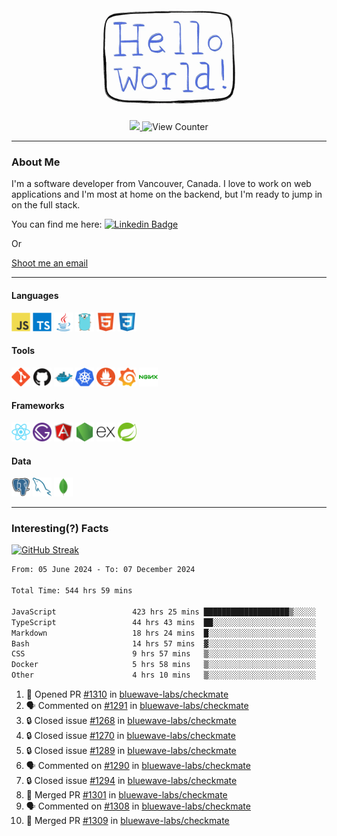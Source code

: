 <div align="center">
    <img src="./img/hello_world.webp" height="200px" width="">
    <div>
        <a href="https://www.linkedin.com/in/ajhollid">
            <img src="https://img.shields.io/badge/LinkedIn-blue"/>
        </a>
        <img src="https://komarev.com/ghpvc/?username=ajhollid&color=yellow" alt="View Counter">
    </div>
</div>

---

### About Me

I'm a software developer from Vancouver, Canada. I love to work on web applications and I'm most at home on the backend, but I'm ready to jump in on the full stack.

You can find me here: [![Linkedin Badge](https://img.shields.io/badge/-ajhollid-blue?style=flat&logo=Linkedin&logoColor=white)](https://www.linkedin.com/in/ajhollid)

Or

[Shoot me an email](mailto:ajhollid@gmail.com)

---

#### Languages

<div>
    <img src="./img/devicons/javascript-original.svg" width=30 height=30 alt="JavaScript">
    <img src="/img/devicons/typescript-original.svg" width=30 height=30 alt="TypeScript">
    <img src="./img/devicons/java-original.svg" width=30 height=30 alt="Java">
    <img src="./img/devicons/go-original.svg" width=30 height=30 alt="Golang">
    <img src="./img/devicons/html5-original.svg" width=30 height=30 alt="HTML 5">
    <img src="./img/devicons/css3-original.svg" width=30 height=30 alt="CSS 3">
</div>

#### Tools

<div>
    <img src="./img/devicons/git-original.svg" width=30 height=30 alt="Git">
    <img src="./img/devicons/github-original.svg" width=30 height=30 alt="Github">
    <img src="./img/devicons/docker-original.svg" width=30 
    height=30 alt="Docker">
    <img src="./img/devicons/kubernetes-original.svg" width=30 height=30 alt="K8">
    <img src="./img/devicons/prometheus-original.svg" width=30 height=30 alt="Prometheus">
    <img src="./img/devicons/grafana-original.svg" width=30 height=30 alt="Grafana">
    <img src="./img/devicons/nginx-original.svg" width=30 height=30 alt="Nginx">
</div>

#### Frameworks

<div>
    <img src="./img/devicons/react-original.svg" width=30 height=30 alt="React">
    <img src="./img/devicons/gatsby-original.svg" width=30 height=30 alt="Gatsby">
    <img src="./img/devicons/angularjs-original.svg" width=30 height=30 alt="AngularJS">
    <img src="./img/devicons/nodejs-original.svg" width=30 height=30 alt="NodeJS">
    <img src="./img/devicons/express-original.svg" width=30 height=30 alt="Express">
    <img src="./img/devicons/spring-original.svg" width=30 height=30 alt="Spring">
</div>

#### Data

<div>
    <img src="./img/devicons/postgresql-original.svg" width=30 height=30 alt="Postgresql">
    <img src="./img/devicons/mysql-original.svg" width=30 height=30 alt="Mysql">
    <img src="./img/devicons/mongodb-original.svg" width=30 height=30 alt="MongoDB">
</div>

---

### Interesting(?) Facts

[![GitHub Streak](http://github-readme-streak-stats.herokuapp.com?user=ajhollid)](https://git.io/streak-stats)

 <!--START_SECTION:waka-->

```txt
From: 05 June 2024 - To: 07 December 2024

Total Time: 544 hrs 59 mins

JavaScript                 423 hrs 25 mins ███████████████████▒░░░░░   77.10 %
TypeScript                 44 hrs 43 mins  ██░░░░░░░░░░░░░░░░░░░░░░░   08.14 %
Markdown                   18 hrs 24 mins  █░░░░░░░░░░░░░░░░░░░░░░░░   03.35 %
Bash                       14 hrs 57 mins  ▓░░░░░░░░░░░░░░░░░░░░░░░░   02.72 %
CSS                        9 hrs 57 mins   ▒░░░░░░░░░░░░░░░░░░░░░░░░   01.81 %
Docker                     5 hrs 58 mins   ▒░░░░░░░░░░░░░░░░░░░░░░░░   01.09 %
Other                      4 hrs 10 mins   ▒░░░░░░░░░░░░░░░░░░░░░░░░   00.76 %
```

<!--END_SECTION:waka-->


<!--START_SECTION:activity-->
1. 💪 Opened PR [#1310](https://github.com/bluewave-labs/checkmate/pull/1310) in [bluewave-labs/checkmate](https://github.com/bluewave-labs/checkmate)
2. 🗣 Commented on [#1291](https://github.com/bluewave-labs/checkmate/issues/1291#issuecomment-2526622059) in [bluewave-labs/checkmate](https://github.com/bluewave-labs/checkmate)
3. 🔒 Closed issue [#1268](https://github.com/bluewave-labs/checkmate/issues/1268) in [bluewave-labs/checkmate](https://github.com/bluewave-labs/checkmate)
4. 🔒 Closed issue [#1270](https://github.com/bluewave-labs/checkmate/issues/1270) in [bluewave-labs/checkmate](https://github.com/bluewave-labs/checkmate)
5. 🔒 Closed issue [#1289](https://github.com/bluewave-labs/checkmate/issues/1289) in [bluewave-labs/checkmate](https://github.com/bluewave-labs/checkmate)
6. 🗣 Commented on [#1290](https://github.com/bluewave-labs/checkmate/issues/1290#issuecomment-2526618482) in [bluewave-labs/checkmate](https://github.com/bluewave-labs/checkmate)
7. 🔒 Closed issue [#1294](https://github.com/bluewave-labs/checkmate/issues/1294) in [bluewave-labs/checkmate](https://github.com/bluewave-labs/checkmate)
8. 🎉 Merged PR [#1301](https://github.com/bluewave-labs/checkmate/pull/1301) in [bluewave-labs/checkmate](https://github.com/bluewave-labs/checkmate)
9. 🗣 Commented on [#1308](https://github.com/bluewave-labs/checkmate/pull/1308#issuecomment-2526609369) in [bluewave-labs/checkmate](https://github.com/bluewave-labs/checkmate)
10. 🎉 Merged PR [#1309](https://github.com/bluewave-labs/checkmate/pull/1309) in [bluewave-labs/checkmate](https://github.com/bluewave-labs/checkmate)
<!--END_SECTION:activity-->
